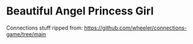 # Beautiful Angel Princess Girl

Connections stuff ripped from: https://github.com/wheeler/connections-game/tree/main